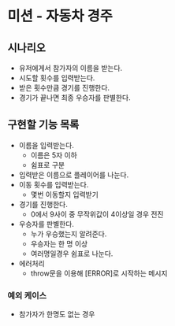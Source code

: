 # 미션 - 자동차 경주

## 시나리오

-   유저에게서 참가자의 이름을 받는다.
-   시도할 횟수를 입력받는다.
-   받은 횟수만큼 경기를 진행한다.
-   경기가 끝나면 최종 우승자를 판별한다.

## 구현할 기능 목록

-   이름을 입력받는다.
    -   이름은 5자 이하
    -   쉼표로 구분
-   입력받은 이름으로 플레이어를 나눈다.
-   이동 횟수를 입력받는다.
    -   몇번 이동할지 입력받기
-   경기를 진행한다.
    -   0에서 9사이 중 무작위값이 4이상일 경우 전진
-   우승자를 판별한다.
    -   누가 우승했는지 알려준다.
    -   우승자는 한 명 이상
    -   여러명일경우 쉼표로 나눈다.
-   에러처리
    -   throw문을 이용해 [ERROR]로 시작하는 메시지

### 예외 케이스

-   참가자가 한명도 없는 경우
